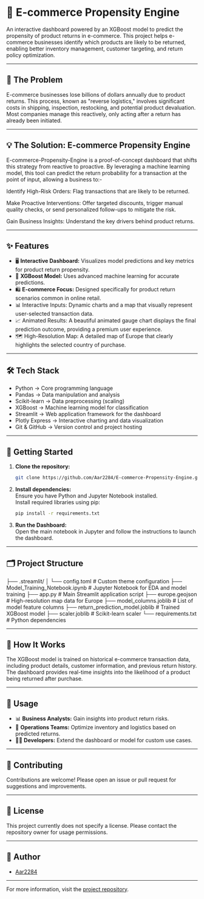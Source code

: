 # 🛒 E-commerce Propensity Engine

An interactive dashboard powered by an XGBoost model to predict the propensity of product returns in e-commerce. This project helps e-commerce businesses identify which products are likely to be returned, enabling better inventory management, customer targeting, and return policy optimization.

---

## 🎯 The Problem

E-commerce businesses lose billions of dollars annually due to product returns. This process, known as "reverse logistics," involves significant costs in shipping, inspection, restocking, and potential product devaluation. Most companies manage this reactively, only acting after a return has already been initiated.

---

## 💡 The Solution: E-commerce Propensity Engine

E-commerce-Propensity-Engine is a proof-of-concept dashboard that shifts this strategy from reactive to proactive. By leveraging a machine learning model, this tool can predict the return probability for a transaction at the point of input, allowing a business to:-

Identify High-Risk Orders: Flag transactions that are likely to be returned.

Make Proactive Interventions: Offer targeted discounts, trigger manual quality checks, or send personalized follow-ups to mitigate the risk.

Gain Business Insights: Understand the key drivers behind product returns.

---

## ✨ Features

- 🖥️ **Interactive Dashboard:** Visualizes model predictions and key metrics for product return propensity.
- 🤖 **XGBoost Model:** Uses advanced machine learning for accurate predictions.
- 🛍️ **E-commerce Focus:** Designed specifically for product return scenarios common in online retail.
- 📊 Interactive Inputs: Dynamic charts and a map that visually represent user-selected transaction data.
- 📈 Animated Results: A beautiful animated gauge chart displays the final prediction outcome, providing a premium user experience.
- 🗺️ High-Resolution Map: A detailed map of Europe that clearly highlights the selected country of purchase.

---

## 🛠️ Tech Stack

- Python  -> Core programming language
- Pandas  -> Data manipulation and analysis
- Scikit-learn  -> Data preprocessing (scaling)
- XGBoost  -> Machine learning model for classification
- Streamlit  -> Web application framework for the dashboard
- Plotly Express  -> Interactive charting and data visualization
- Git & GitHub  -> Version control and project hosting

---

## 🚀 Getting Started

1. **Clone the repository:**
   ```bash
   git clone https://github.com/Aar2284/E-commerce-Propensity-Engine.git
   ```
2. **Install dependencies:**  
   Ensure you have Python and Jupyter Notebook installed.  
   Install required libraries using pip:
   ```bash
   pip install -r requirements.txt
   ```

3. **Run the Dashboard:**  
   Open the main notebook in Jupyter and follow the instructions to launch the dashboard.

---

## 🗂️ Project Structure

├── .streamlit/
│   └── config.toml             # Custom theme configuration
├── Model_Training_Notebook.ipynb # Jupyter Notebook for EDA and model training
├── app.py                      # Main Streamlit application script
├── europe.geojson              # High-resolution map data for Europe
├── model_columns.joblib        # List of model feature columns
├── return_prediction_model.joblib  # Trained XGBoost model
├── scaler.joblib               # Scikit-learn scaler
└── requirements.txt            # Python dependencies

---

## 🧠 How It Works

The XGBoost model is trained on historical e-commerce transaction data, including product details, customer information, and previous return history. The dashboard provides real-time insights into the likelihood of a product being returned after purchase.

---

## 🎯 Usage

- 📊 **Business Analysts:** Gain insights into product return risks.
- 🚚 **Operations Teams:** Optimize inventory and logistics based on predicted returns.
- 👨‍💻 **Developers:** Extend the dashboard or model for custom use cases.

---

## 🤝 Contributing

Contributions are welcome! Please open an issue or pull request for suggestions and improvements.

---

## 📄 License

This project currently does not specify a license. Please contact the repository owner for usage permissions.

---

## 👤 Author

- [Aar2284](https://github.com/Aar2284)

---

For more information, visit the [project repository](https://github.com/Aar2284/E-commerce-Propensity-Engine).
